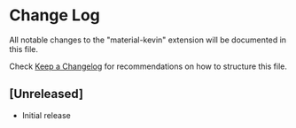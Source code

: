 # Change Log
All notable changes to the "material-kevin" extension will be documented in this file.

Check [Keep a Changelog](http://keepachangelog.com/) for recommendations on how to structure this file.

## [Unreleased]
- Initial release
